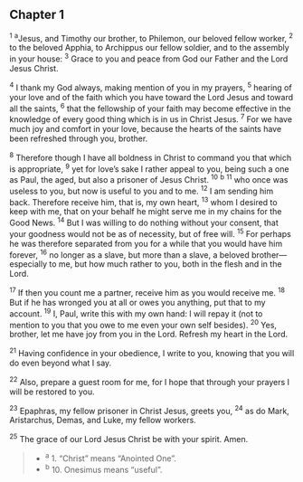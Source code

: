 ## Chapter 1

<sup>1</sup> <sup>a</sup>Jesus, and Timothy our brother, to Philemon, our beloved fellow worker,
<sup>2</sup> to the beloved Apphia, to Archippus our fellow soldier, and to the assembly in your house:
<sup>3</sup> Grace to you and peace from God our Father and the Lord Jesus Christ.

<sup>4</sup> I thank my God always, making mention of you in my prayers,
<sup>5</sup> hearing of your love and of the faith which you have toward the Lord Jesus and toward all the saints,
<sup>6</sup> that the fellowship of your faith may become effective in the knowledge of every good thing which is in us in Christ Jesus.
<sup>7</sup> For we have much joy and comfort in your love, because the hearts of the saints have been refreshed through you, brother.

<sup>8</sup> Therefore though I have all boldness in Christ to command you that which is appropriate,
<sup>9</sup> yet for love’s sake I rather appeal to you, being such a one as Paul, the aged, but also a prisoner of Jesus Christ.
<sup>10</sup> <sup>b</sup>
<sup>11</sup> who once was useless to you, but now is useful to you and to me.
<sup>12</sup> I am sending him back. Therefore receive him, that is, my own heart,
<sup>13</sup> whom I desired to keep with me, that on your behalf he might serve me in my chains for the Good News.
<sup>14</sup> But I was willing to do nothing without your consent, that your goodness would not be as of necessity, but of free will.
<sup>15</sup> For perhaps he was therefore separated from you for a while that you would have him forever,
<sup>16</sup> no longer as a slave, but more than a slave, a beloved brother—especially to me, but how much rather to you, both in the flesh and in the Lord.

<sup>17</sup> If then you count me a partner, receive him as you would receive me.
<sup>18</sup> But if he has wronged you at all or owes you anything, put that to my account.
<sup>19</sup> I, Paul, write this with my own hand: I will repay it (not to mention to you that you owe to me even your own self besides).
<sup>20</sup> Yes, brother, let me have joy from you in the Lord. Refresh my heart in the Lord.

<sup>21</sup> Having confidence in your obedience, I write to you, knowing that you will do even beyond what I say.

<sup>22</sup> Also, prepare a guest room for me, for I hope that through your prayers I will be restored to you.

<sup>23</sup> Epaphras, my fellow prisoner in Christ Jesus, greets you,
<sup>24</sup> as do Mark, Aristarchus, Demas, and Luke, my fellow workers.

<sup>25</sup> The grace of our Lord Jesus Christ be with your spirit. Amen.

> - <sup>a</sup> 1. “Christ” means “Anointed One”.
> - <sup>b</sup> 10. Onesimus means “useful”.

